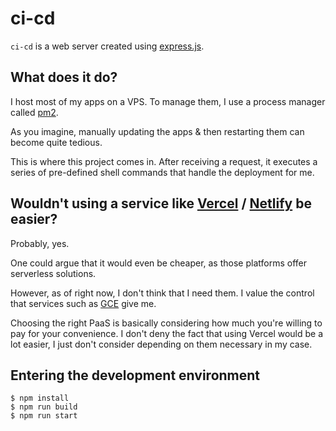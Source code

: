 # ci-cd

`ci-cd` is a web server created using [express.js](https://github.com/expressjs/express).

## What does it do?

I host most of my apps on a VPS. To manage them, I use a process manager called [pm2](https://github.com/unitech/pm2). 

As you imagine, manually updating the apps & then restarting them can become quite tedious.

This is where this project comes in. After receiving a request, it executes a series of pre-defined shell commands that handle the deployment for me.

## Wouldn't using a service like [Vercel](https://vercel.com) / [Netlify](https://netlify.com) be easier?

Probably, yes.

One could argue that it would even be cheaper, as those platforms offer serverless solutions.

However, as of right now, I don't think that I need them. I value the control that services such as [GCE](https://cloud.google.com/products/compute) give me.

Choosing the right PaaS is basically considering how much you're willing to pay for your convenience. I don't deny the fact that using Vercel would be a lot easier, I just don't consider depending on them necessary in my case.

## Entering the development environment

```shell
$ npm install
$ npm run build
$ npm run start
```

